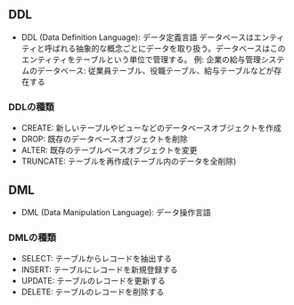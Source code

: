 ## DDL

- DDL (Data Definition Language): データ定義言語
データベースはエンティティと呼ばれる抽象的な概念ごとにデータを取り扱う。データベースはこのエンティティをテーブルという単位で管理する。
例: 企業の給与管理システムのデータベース: 従業員テーブル、役職テーブル、給与テーブルなどが存在する

### DDLの種類
- CREATE: 新しいテーブルやビューなどのデータベースオブジェクトを作成
- DROP: 既存のデータベースオブジェクトを削除
- ALTER: 既存のテーブルベースオブジェクトを変更
- TRUNCATE: テーブルを再作成(テーブル内のデータを全削除)

## DML
- DML (Data Manipulation Language): データ操作言語

### DMLの種類
- SELECT: テーブルからレコードを抽出する
- INSERT: テーブルにレコードを新規登録する
- UPDATE: テーブルのレコードを更新する
- DELETE: テーブルのレコードを削除する

